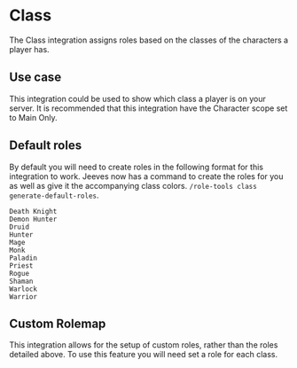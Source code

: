 # Class

The Class integration assigns roles based on the classes of the characters a player has.
## Use case

This integration could be used to show which class a player is on your server. It is recommended that this integration have the Character scope set to Main Only.
## Default roles

By default you will need to create roles in the following format for this integration to work. Jeeves now has a command to create the roles for you as well as give it the accompanying class colors. `/role-tools class generate-default-roles`.
```
Death Knight
Demon Hunter
Druid
Hunter
Mage
Monk
Paladin
Priest
Rogue
Shaman
Warlock
Warrior
```

## Custom Rolemap

This integration allows for the setup of custom roles, rather than the roles detailed above. To use this feature you will need set a role for each class.
